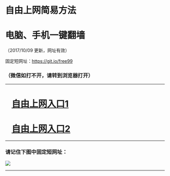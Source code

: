﻿# 自由上网简易方法

# 电脑、手机一键翻墙

（2017/10/09 更新，网址有效）

固定短网址：https://git.io/free99

### （微信如打不开，请转到浏览器打开）


***





# &nbsp;&nbsp; <a href="http://ft653528581.fwq-tz-1001.info/fwqtz01.html?t=100900122819 " target="_blank">自由上网入口1</a>
# &nbsp;&nbsp; <a href="http://ft1387213603.fwq-tz-1002.info/fwqtz02.html?t=10090017019 " target="_blank">自由上网入口2</a>
***

### 请记住下图中固定短网址：

<img src="https://s3-us-west-2.amazonaws.com/fwq-1001/yjfq-20170905okok.png" /> 


***

